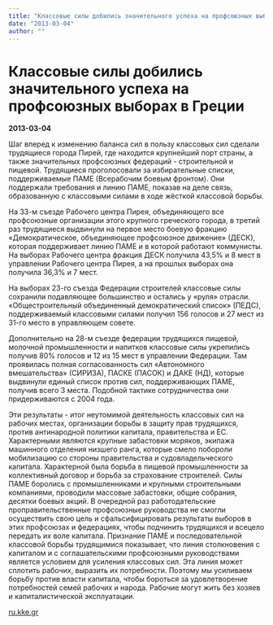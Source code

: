 ```yaml
---
title: "Классовые силы добились значительного успеха на профсоюзных выборах в Греции"
date: "2013-03-04"
author: ""
---
```


# Классовые силы добились значительного успеха на профсоюзных выборах в Греции

**2013-03-04** 

Шаг вперед к изменению баланса сил в пользу классовых сил сделали трудящиеся города Пирей, где находится крупнейший порт страны, а также значительных профсоюзных федераций - строительной и пищевой. Трудящиеся проголосовали за избирательные списки, поддерживаемые ПАМЕ (Всерабочим боевым фронтом). Они поддержали требования и линию ПАМЕ, показав на деле связь, образованную с классовыми силами в ходе жёсткой классовой борьбы.

На 33-м съезде Рабочего центра Пирея, объединяющего все профсоюзные организации этого крупного греческого города, в третий раз трудящиеся выдвинули на первое место боевую фракцию «Демократическое, объединяющее профсоюзное движение» (ДЕСК), которая поддерживает линию ПАМЕ и в которой работают коммунисты. На выборах Рабочего центра фракция ДЕСК получила 43,5% и 8 мест в управлении Рабочего центра Пирея, а на прошлых выборах она получила 36,3% и 7 мест.

На выборах 23-го съезда Федерации строителей классовые силы сохранили подавляющее большинство и остались у «руля» отрасли. «Общестроительный объединенный демократический список» (ПЕДС), поддерживаемый классовыми силами получил 156 голосов и 27 мест из 31-го место в управляющем совете.

Дополнительно на 28-м съезде федерации трудящихся пищевой, молочной промышленности и напитков классовые силы укрепились получив 80% голосов и 12 из 15 мест в управлении Федерации. Там проявилась полная согласованность сил «Автономного вмешательства» (СИРИЗА), ПАСКЕ (ПАСОК) и ДАКЕ (НД), которые выдвинули единый список против сил, поддерживающих ПАМЕ, получив всего 3 места. Подобной тактике сотрудничества они придерживаются с 2004 года.

Эти результаты - итог неутомимой деятельность классовых сил на рабочих местах, организации борьбы в защиту прав трудящихся, против антинародной политики капитала, правительства и ЕС. Характерными являются крупные забастовки моряков, экипажа машинного отделения низшего ранга, которые смело побороли мобилизацию со стороны правительства и судовладельческого капитала. Характерной была борьба в пищевой промышленности за коллективный договор и борьба за страхование строителей. Силы ПАМЕ боролись с промышленниками и крупными строительными компаниями, проводили массовые забастовки, общие собрания, десятки боевых акций. В очередной раз работодательские проправительственные профсоюзные руководства не смогли осуществить свою цель и сфальсифицировать результаты выборов в этих профсоюзах и федерациях, чтобы подчинить трудящихся и всецело передать их воле капитала. Признание ПАМЕ и последовательной классовой борьбы трудящимися показывает, что линия столкновения с капиталом и с соглашательскими профсоюзными руководствами является условием для усиления классовых сил. Эта линия может сплотить рабочих, выразить их потребности. Поэтому мы усиливаем борьбу против власти капитала, чтобы бороться за удовлетворение потребностей семей рабочих и народа. Рабочие могут жить без хозяев и капиталистической эксплуатации.

[ru.kke.gr](http://ru.kke.gr/news/news2013/2013-03-01-pame-1dinami/)